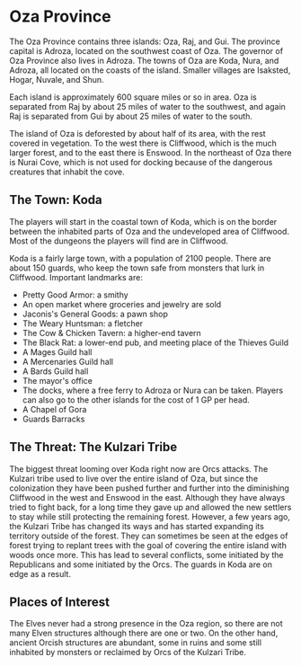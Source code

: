 Oza Province
============
The Oza Province contains three islands: Oza, Raj, and Gui. The province capital is Adroza, located on the southwest coast of Oza. The governor of Oza Province also lives in Adroza. The towns of Oza are Koda, Nura, and Adroza, all located on the coasts of the island. Smaller villages are Isaksted, Hogar, Nuvale, and Shun.

Each island is approximately 600 square miles or so in area. Oza is separated from Raj by about 25 miles of water to the southwest, and again Raj is separated from Gui by about 25 miles of water to the south.

The island of Oza is deforested by about half of its area, with the rest covered in vegetation. To the west there is Cliffwood, which is the much larger forest, and to the east there is Enswood. In the northeast of Oza there is Nurai Cove, which is not used for docking because of the dangerous creatures that inhabit the cove.

The Town: Koda
--------------

The players will start in the coastal town of Koda, which is on the border between the inhabited parts of Oza and the undeveloped area of Cliffwood. Most of the dungeons the players will find are in Cliffwood.

Koda is a fairly large town, with a population of 2100 people. There are about 150 guards, who keep the town safe from monsters that lurk in Cliffwood. Important landmarks are:

- Pretty Good Armor: a smithy
- An open market where groceries and jewelry are sold
- Jaconis's General Goods: a pawn shop
- The Weary Huntsman: a fletcher
- The Cow & Chicken Tavern: a higher-end tavern
- The Black Rat: a lower-end pub, and meeting place of the Thieves Guild
- A Mages Guild hall
- A Mercenaries Guild hall
- A Bards Guild hall
- The mayor's office
- The docks, where a free ferry to Adroza or Nura can be taken. Players can also go to the other islands for the cost of 1 GP per head.
- A Chapel of Gora
- Guards Barracks

The Threat: The Kulzari Tribe
-----------------------------

The biggest threat looming over Koda right now are Orcs attacks. The Kulzari tribe used to live over the entire island of Oza, but since the colonization they have been pushed further and further into the diminishing Cliffwood in the west and Enswood in the east. Although they have always tried to fight back, for a long time they gave up and allowed the new settlers to stay while still protecting the remaining forest. However, a few years ago, the Kulzari Tribe has changed its ways and has started expanding its territory outside of the forest. They can sometimes be seen at the edges of forest trying to replant trees with the goal of covering the entire island with woods once more. This has lead to several conflicts, some initiated by the Republicans and some initiated by the Orcs. The guards in Koda are on edge as a result.

Places of Interest
------------------
The Elves never had a strong presence in the Oza region, so there are not many Elven structures although there are one or two. On the other hand, ancient Orcish structures are abundant, some in ruins and some still inhabited by monsters or reclaimed by Orcs of the Kulzari Tribe.

